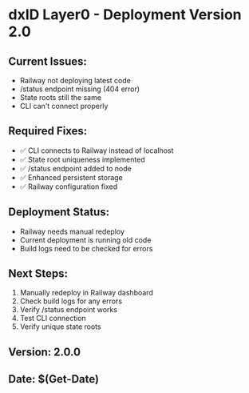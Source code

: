 # dxID Layer0 - Deployment Version 2.0

## Current Issues:
- Railway not deploying latest code
- /status endpoint missing (404 error)
- State roots still the same
- CLI can't connect properly

## Required Fixes:
- ✅ CLI connects to Railway instead of localhost
- ✅ State root uniqueness implemented
- ✅ /status endpoint added to node
- ✅ Enhanced persistent storage
- ✅ Railway configuration fixed

## Deployment Status:
- Railway needs manual redeploy
- Current deployment is running old code
- Build logs need to be checked for errors

## Next Steps:
1. Manually redeploy in Railway dashboard
2. Check build logs for any errors
3. Verify /status endpoint works
4. Test CLI connection
5. Verify unique state roots

## Version: 2.0.0
## Date: $(Get-Date)
